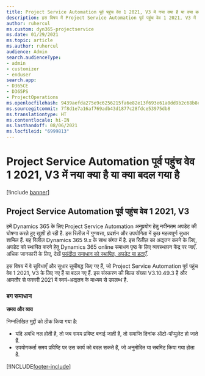 ```yaml
---
title: Project Service Automation पूर्व पहुंच वेव 1 2021, V3 में नया क्या है या क्या बदल गया है
description: इस विषय में Project Service Automation पूर्व पहुंच वेव 1 2021, V3 में उपलब्ध सुविधाएँ और सुधार सूचीबद्ध किए गए हैं.
author: ruhercul
ms.custom: dyn365-projectservice
ms.date: 01/29/2021
ms.topic: article
ms.author: ruhercul
audience: Admin
search.audienceType:
- admin
- customizer
- enduser
search.app:
- D365CE
- D365PS
- ProjectOperations
ms.openlocfilehash: 9439aefda275e9c6256215fa6e82e13f693e61a0dd9b2c68b8e5273eeac4d64b
ms.sourcegitcommit: 7f8d1e7a16af769adb43d1877c28fdce53975db8
ms.translationtype: HT
ms.contentlocale: hi-IN
ms.lasthandoff: 08/06/2021
ms.locfileid: "6999813"
---
```

# <a name="whats-new-or-changed-in-project-service-automation-early-access-wave-1-2021-v3"></a>Project Service Automation पूर्व पहुंच वेव 1 2021, V3 में नया क्या है या क्या बदल गया है

[!include [banner](../includes/psa-now-project-operations.md)]

## <a name="project-service-automation-early-access-wave-1-2021-v3"></a>Project Service Automation पूर्व पहुंच वेव 1 2021, V3

हमें Dynamics 365 के लिए Project Service Automation अनुप्रयोग हेतु नवीनतम अपडेट की घोषणा करते हुए खुशी हो रही है. इस रिलीज़ में गुणवत्ता, प्रदर्शन और उपयोगिता में कुछ महत्वपूर्ण सुधार शामिल हैं. यह रिलीज़ Dynamics 365 9.x के साथ संगत में है. इस रिलीज़ का अद्यतन करने के लिए, अपडेट को स्थापित करने हेतु Dynamics 365 online समाधन पृष्ठ के लिए व्यवस्थापन केंद्र पर जाएँ. अधिक जानकारी के लिए, देखें [पसंदीदा समाधान को स्थापित, अपडेट या हटाएँ](/power-platform/admin/install-remove-preferred-solution).

इस विषय में वे सुविधाएँ और सुधार सूचीबद्ध किए गए हैं, जो Project Service Automation पूर्व पहुंच वेव 1 2021, V3 के लिए नए हैं या बदल गए हैं. इस संस्करण की बिल्ड संख्या V3.10.49.3 है और आमतौर से फरवरी 2021 में स्वयं-अद्यतन के माध्यम से उपलब्ध है.


### <a name="bug-fixes"></a>बग समाधान

**समय और व्यय**

निम्नलिखित मुद्दों को ठीक किया गया है:

- यदि अवधि नल होती है, तो जब समय प्रविष्ट बनाई जाती है, तो समाप्ति दिनांक ऑटो-पॉप्युलेट हो जाते हैं.
- उपयोगकर्ता समय प्रविष्टि पर उस कार्य को बदल सकते हैं, जो अनुमोदित या सबमिट किया गया होता है.


[!INCLUDE[footer-include](../includes/footer-banner.md)]